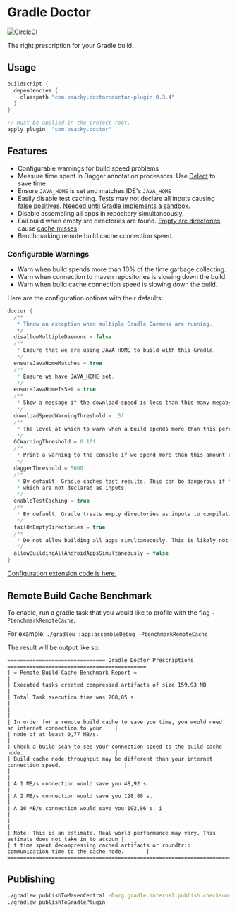 # Gradle Doctor

[![CircleCI](https://circleci.com/gh/runningcode/gradle-doctor/tree/master.svg?style=svg)](https://circleci.com/gh/runningcode/gradle-doctor/tree/master)

The right prescription for your Gradle build.

## Usage

``` groovy
buildscript {
  dependencies {
    classpath "com.osacky.doctor:doctor-plugin:0.3.4"
  }
}

// Must be applied in the project root.
apply plugin: "com.osacky.doctor"
```

## Features
* Configurable warnings for build speed problems
* Measure time spent in Dagger annotation processors. Use [Delect](http://github.com/soundcloud/delect) to save time.
* Ensure `JAVA_HOME` is set and matches IDE's `JAVA_HOME`
* Easily disable test caching. Tests may not declare all inputs causing [false positives](https://github.com/gradle/gradle/issues/9151). [Needed until Gradle implements a sandbox.](https://github.com/gradle/gradle/issues/9210)
* Disable assembling all apps in repository simultaneously.
* Fail build when empty src directories are found. [Empty src directories](https://github.com/gradle/gradle/issues/2463) cause [cache misses](https://developers.soundcloud.com/blog/dagger-reflect).
* Benchmarking remote build cache connection speed.

### Configurable Warnings
* Warn when build spends more than 10% of the time garbage collecting.
* Warn when connection to maven repositories is slowing down the build.
* Warn when build cache connection speed is slowing down the build.

Here are the configuration options with their defaults:
``` groovy
doctor {
  /**
   * Throw an exception when multiple Gradle Daemons are running.
   */
  disallowMultipleDaemons = false
  /**
   * Ensure that we are using JAVA_HOME to build with this Gradle.
   */
  ensureJavaHomeMatches = true
  /**
   * Ensure we have JAVA_HOME set.
   */
  ensureJavaHomeIsSet = true
  /**
   * Show a message if the download speed is less than this many megabytes / sec.
   */
  downloadSpeedWarningThreshold = .5f
  /**
   * The level at which to warn when a build spends more than this percent garbage collecting.
   */
  GCWarningThreshold = 0.10f
  /**
   * Print a warning to the console if we spend more than this amount of time with Dagger annoation processors.
   */
  daggerThreshold = 5000
  /**
   * By default, Gradle caches test results. This can be dangerous if tests rely on timestamps, dates, or other files
   * which are not declared as inputs.
   */
  enableTestCaching = true
  /**
   * By default, Gradle treats empty directories as inputs to compilation tasks. This can cause cache misses.
   */
  failOnEmptyDirectories = true
  /**
   * Do not allow building all apps simultaneously. This is likely not what the user intended.
   */
  allowBuildingAllAndroidAppsSimultaneously = false
}
```
[Configuration extension code is here.](https://github.com/runningcode/gradle-doctor/blob/master/doctor-plugin/src/main/java/com/osacky/doctor/DoctorExtension.kt)

## Remote Build Cache Benchmark
To enable, run a gradle task that you would like to profile with the flag `-PbenchmarkRemoteCache`.

For example:
`./gradlew :app:assembleDebug -PbenchmarkRemoteCache`

The result will be output like so:
```
=============================== Gradle Doctor Prescriptions ============================================
| = Remote Build Cache Benchmark Report =                                                              |
| Executed tasks created compressed artifacts of size 159,93 MB                                        |
| Total Task execution time was 208,85 s                                                               |
|                                                                                                      |
| In order for a remote build cache to save you time, you would need an internet connection to your    |
| node of at least 0,77 MB/s.                                                                          |
| Check a build scan to see your connection speed to the build cache node.                             |
| Build cache node throughput may be different than your internet connection speed.                    |
|                                                                                                      |
| A 1 MB/s connection would save you 48,92 s.                                                          |
| A 2 MB/s connection would save you 128,88 s.                                                         |
| A 10 MB/s connection would save you 192,86 s. i                                                      |
|                                                                                                      |
| Note: This is an estimate. Real world performance may vary. This estimate does not take in to accoun |
| t time spent decompressing cached artifacts or roundtrip communication time to the cache node.       |
========================================================================================================
```

## Publishing
``` bash
./gradlew publishToMavenCentral -Dorg.gradle.internal.publish.checksums.insecure=true
./gradlew publishToGradlePlugin
```
